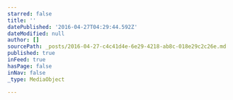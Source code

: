 ```yaml
---
starred: false
title: ''
datePublished: '2016-04-27T04:29:44.592Z'
dateModified: null
author: []
sourcePath: _posts/2016-04-27-c4c41d4e-6e29-4218-ab8c-018e29c2c26e.md
published: true
inFeed: true
hasPage: false
inNav: false
_type: MediaObject

---
```

